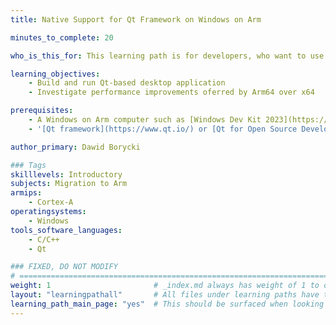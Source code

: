 ```yaml
---
title: Native Support for Qt Framework on Windows on Arm

minutes_to_complete: 20

who_is_this_for: This learning path is for developers, who want to use native performance of the Qt framework for building desktop applications on Windows on Arm (WoA).

learning_objectives:
    - Build and run Qt-based desktop application
    - Investigate performance improvements oferred by Arm64 over x64

prerequisites:
    - A Windows on Arm computer such as [Windows Dev Kit 2023](https://learn.microsoft.com/en-us/windows/arm/dev-kit), Lenovo Thinkpad X13s running Windows 11 or Windows on Arm[virtual machine](/learning-paths/cross-platform/woa_azure/).
    - '[Qt framework](https://www.qt.io/) or [Qt for Open Source Development](https://www.qt.io/download-open-source).'

author_primary: Dawid Borycki

### Tags
skilllevels: Introductory
subjects: Migration to Arm
armips:
    - Cortex-A
operatingsystems:
    - Windows
tools_software_languages:
    - C/C++
    - Qt    

### FIXED, DO NOT MODIFY
# ================================================================================
weight: 1                       # _index.md always has weight of 1 to order correctly
layout: "learningpathall"       # All files under learning paths have this same wrapper
learning_path_main_page: "yes"  # This should be surfaced when looking for related content. Only set for _index.md of learning path content.
---
```

